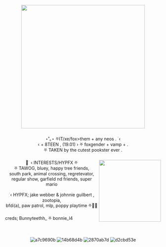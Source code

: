 <div align="center">
  <img height="15" src="https://gifcity.carrd.co/assets/images/gallery45/8805551b.gif?v=26dffab5"  />
</div>

###

<div align="center">
    <img height="400" src="https://cdn.discordapp.com/attachments/1149675345436479512/1215571562174877707/111111111.jpeg?ex=65fd3c3c&is=65eac73c&hm=c14d336086e812e9c92f5c0c4fff39a61938884d649a155ab662a367a87d51d1&"  />
</div>

###

<p align="center">⋆˚｡⋆ ⛧IT/xe/fox>them + any neos  . ࣪ ‹<br> ‹ + 8TEEN , (19.01) › ⛧ foxgender + vamp + .<br>⛧ TAKEN by the cutest pookster ever .</p>

###

<img align="right" height="200" src="https://media.discordapp.net/attachments/1149675345436479512/1215572590232604693/412412121.jpg?ex=65fd3d31&is=65eac831&hm=c536ac01758f5c58189628703383c56f4de5fbebdca8e46d6b554a60ad45af12&=&format=webp&width=473&height=521"  />
</div>


###
<p align="center">🐾 ࣪ ‹ INTERESTS/HYPFX ⛧<br>⛧ TAWOG, bluey, happy tree friends, <br> south park, animal crossing, regretevator, <br>regular show, garfield nd friends, super mario<br><br> ࣪ ‹ HYPFX; jake webber & johnnie guilbert , zootopia, <br>bfdi(a), paw patrol, mlp, poppy playtime ⛧🌙💤 </p>

###

<p align="left">creds; Bunnyteethh_ ⛧ bonnie_l4 </p>

###

<div align="center">
  <img height="15" src="https://gifcity.carrd.co/assets/images/gallery45/8805551b.gif?v=26dffab5"  />
</div>


<div align="center"> 

![a7c9690b](https://github.com/slutcorpses/slutcorpses/assets/113836721/6bfdf38f-c112-4a7e-bb5f-804cdb707cb1)
![14b68d4b](https://github.com/slutcorpses/slutcorpses/assets/113836721/0eac292f-06f0-40ec-8c23-22d00b262d0a)
![2870ab7d](https://github.com/slutcorpses/slutcorpses/assets/113836721/36f40845-e65c-401f-b8b0-02b2ff9446e2)
![d2cbd53e](https://github.com/slutcorpses/slutcorpses/assets/113836721/e6ba87a9-1d8d-4d8f-8c91-f19fb8d89a0d)



###
